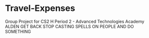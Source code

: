 # Travel-Expenses
Group Project for CS2 H Period 2 - Advanced Technologies Academy 
ALDEN
GET BACK
STOP
CASTING SPELLS ON PEOPLE
AND
DO SOMETHING
